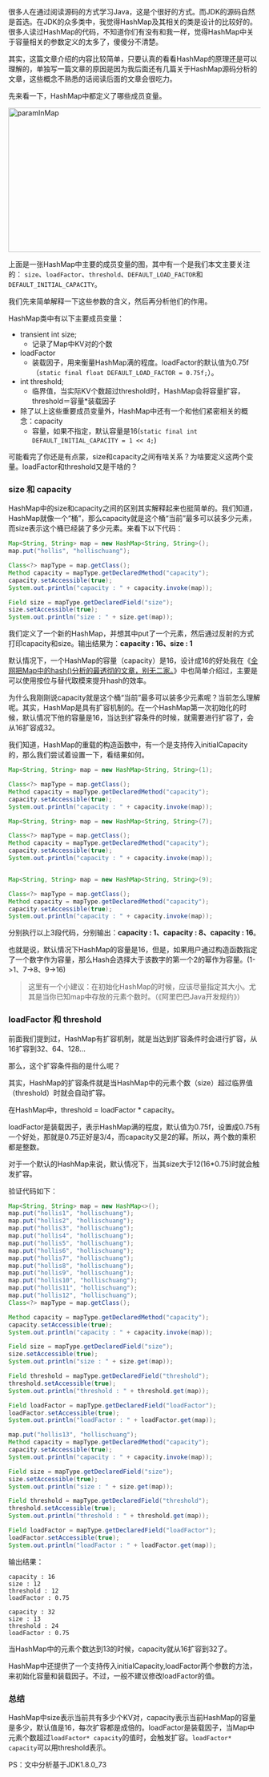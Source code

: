 很多人在通过阅读源码的方式学习Java，这是个很好的方式。而JDK的源码自然是首选。在JDK的众多类中，我觉得HashMap及其相关的类是设计的比较好的。很多人读过HashMap的代码，不知道你们有没有和我一样，觉得HashMap中关于容量相关的参数定义的太多了，傻傻分不清楚。

其实，这篇文章介绍的内容比较简单，只要认真的看看HashMap的原理还是可以理解的，单独写一篇文章的原因是因为我后面还有几篇关于HashMap源码分析的文章，这些概念不熟悉的话阅读后面的文章会很吃力。

先来看一下，HashMap中都定义了哪些成员变量。

[<img src="http://www.hollischuang.com/wp-content/uploads/2018/05/paramInMap.png" alt="paramInMap" width="523" height="288" class="aligncenter size-full wp-image-2424" />][1]

上面是一张HashMap中主要的成员变量的图，其中有一个是我们本文主要关注的： `size`、`loadFactor`、`threshold`、`DEFAULT_LOAD_FACTOR`和`DEFAULT_INITIAL_CAPACITY`。

我们先来简单解释一下这些参数的含义，然后再分析他们的作用。

HashMap类中有以下主要成员变量：

*   transient int size; 
    *   记录了Map中KV对的个数
*   loadFactor 
    *   装载因子，用来衡量HashMap满的程度。loadFactor的默认值为0.75f（`static final float DEFAULT_LOAD_FACTOR = 0.75f;`）。
*   int threshold; 
    *   临界值，当实际KV个数超过threshold时，HashMap会将容量扩容，threshold＝容量*装载因子
*   除了以上这些重要成员变量外，HashMap中还有一个和他们紧密相关的概念：capacity 
    *   容量，如果不指定，默认容量是16(`static final int DEFAULT_INITIAL_CAPACITY = 1 << 4;`)

可能看完了你还是有点蒙，size和capacity之间有啥关系？为啥要定义这两个变量。loadFactor和threshold又是干啥的？

### size 和 capacity

HashMap中的size和capacity之间的区别其实解释起来也挺简单的。我们知道，HashMap就像一个“桶”，那么capacity就是这个桶“当前”最多可以装多少元素，而size表示这个桶已经装了多少元素。来看下以下代码：

```java
Map<String, String> map = new HashMap<String, String>();
map.put("hollis", "hollischuang");

Class<?> mapType = map.getClass();
Method capacity = mapType.getDeclaredMethod("capacity");
capacity.setAccessible(true);
System.out.println("capacity : " + capacity.invoke(map));

Field size = mapType.getDeclaredField("size");
size.setAccessible(true);
System.out.println("size : " + size.get(map));
```
    

我们定义了一个新的HashMap，并想其中put了一个元素，然后通过反射的方式打印capacity和size。输出结果为：**capacity : 16、size : 1**

默认情况下，一个HashMap的容量（capacity）是16，设计成16的好处我在《[全网把Map中的hash()分析的最透彻的文章，别无二家。][2]》中也简单介绍过，主要是可以使用按位与替代取模来提升hash的效率。

为什么我刚刚说capacity就是这个桶“当前”最多可以装多少元素呢？当前怎么理解呢。其实，HashMap是具有扩容机制的。在一个HashMap第一次初始化的时候，默认情况下他的容量是16，当达到扩容条件的时候，就需要进行扩容了，会从16扩容成32。

我们知道，HashMap的重载的构造函数中，有一个是支持传入initialCapacity的，那么我们尝试着设置一下，看结果如何。

```java
Map<String, String> map = new HashMap<String, String>(1);

Class<?> mapType = map.getClass();
Method capacity = mapType.getDeclaredMethod("capacity");
capacity.setAccessible(true);
System.out.println("capacity : " + capacity.invoke(map));

Map<String, String> map = new HashMap<String, String>(7);

Class<?> mapType = map.getClass();
Method capacity = mapType.getDeclaredMethod("capacity");
capacity.setAccessible(true);
System.out.println("capacity : " + capacity.invoke(map));


Map<String, String> map = new HashMap<String, String>(9);

Class<?> mapType = map.getClass();
Method capacity = mapType.getDeclaredMethod("capacity");
capacity.setAccessible(true);
System.out.println("capacity : " + capacity.invoke(map));
```


分别执行以上3段代码，分别输出：**capacity : 1、capacity : 8、capacity : 16**。

也就是说，默认情况下HashMap的容量是16，但是，如果用户通过构造函数指定了一个数字作为容量，那么Hash会选择大于该数字的第一个2的幂作为容量。(1->1、7->8、9->16)

> 这里有一个小建议：在初始化HashMap的时候，应该尽量指定其大小。尤其是当你已知map中存放的元素个数时。（《阿里巴巴Java开发规约》）

### loadFactor 和 threshold

前面我们提到过，HashMap有扩容机制，就是当达到扩容条件时会进行扩容，从16扩容到32、64、128...

那么，这个扩容条件指的是什么呢？

其实，HashMap的扩容条件就是当HashMap中的元素个数（size）超过临界值（threshold）时就会自动扩容。

在HashMap中，threshold = loadFactor * capacity。

loadFactor是装载因子，表示HashMap满的程度，默认值为0.75f，设置成0.75有一个好处，那就是0.75正好是3/4，而capacity又是2的幂。所以，两个数的乘积都是整数。

对于一个默认的HashMap来说，默认情况下，当其size大于12(16*0.75)时就会触发扩容。

验证代码如下：

```java
Map<String, String> map = new HashMap<>();
map.put("hollis1", "hollischuang");
map.put("hollis2", "hollischuang");
map.put("hollis3", "hollischuang");
map.put("hollis4", "hollischuang");
map.put("hollis5", "hollischuang");
map.put("hollis6", "hollischuang");
map.put("hollis7", "hollischuang");
map.put("hollis8", "hollischuang");
map.put("hollis9", "hollischuang");
map.put("hollis10", "hollischuang");
map.put("hollis11", "hollischuang");
map.put("hollis12", "hollischuang");
Class<?> mapType = map.getClass();

Method capacity = mapType.getDeclaredMethod("capacity");
capacity.setAccessible(true);
System.out.println("capacity : " + capacity.invoke(map));

Field size = mapType.getDeclaredField("size");
size.setAccessible(true);
System.out.println("size : " + size.get(map));

Field threshold = mapType.getDeclaredField("threshold");
threshold.setAccessible(true);
System.out.println("threshold : " + threshold.get(map));

Field loadFactor = mapType.getDeclaredField("loadFactor");
loadFactor.setAccessible(true);
System.out.println("loadFactor : " + loadFactor.get(map));

map.put("hollis13", "hollischuang");
Method capacity = mapType.getDeclaredMethod("capacity");
capacity.setAccessible(true);
System.out.println("capacity : " + capacity.invoke(map));

Field size = mapType.getDeclaredField("size");
size.setAccessible(true);
System.out.println("size : " + size.get(map));

Field threshold = mapType.getDeclaredField("threshold");
threshold.setAccessible(true);
System.out.println("threshold : " + threshold.get(map));

Field loadFactor = mapType.getDeclaredField("loadFactor");
loadFactor.setAccessible(true);
System.out.println("loadFactor : " + loadFactor.get(map));
```
    

输出结果：

    capacity : 16
    size : 12
    threshold : 12
    loadFactor : 0.75
    
    capacity : 32
    size : 13
    threshold : 24
    loadFactor : 0.75
    

当HashMap中的元素个数达到13的时候，capacity就从16扩容到32了。

HashMap中还提供了一个支持传入initialCapacity,loadFactor两个参数的方法，来初始化容量和装载因子。不过，一般不建议修改loadFactor的值。

### 总结

HashMap中size表示当前共有多少个KV对，capacity表示当前HashMap的容量是多少，默认值是16，每次扩容都是成倍的。loadFactor是装载因子，当Map中元素个数超过`loadFactor* capacity`的值时，会触发扩容。`loadFactor* capacity`可以用threshold表示。

PS：文中分析基于JDK1.8.0_73

 [1]: http://www.hollischuang.com/wp-content/uploads/2018/05/paramInMap.png
 [2]: http://www.hollischuang.com/archives/2091
